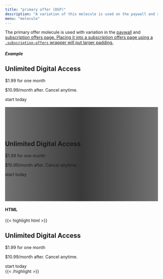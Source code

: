 ```yaml
---
title: "primary offer (DSP)"
description: "A variation of this molecule is used on the paywall and subscription offers page"
menu: "molecule"
---
```


The primary offer molecule is used with variation in the <a href="/saratoga/paywall/">paywall</a> and <a href="/saratoga/decks/subscription-offers">subscription offers page. Placing it into a subscription offers page using a `.subscription-offers` wrapper will put larger padding.</a>

##### Example

<div class="example">
   <div class="dsp">
    <div class="primary-offer card" style="max-width: 900px;margin: 0 auto;">
       <div>
            <h2 class="h1">Unlimited Digital Access</h2>
            <p class="h3 caps bold">$1.99 for one month</p>
            <p class="summary caps">$10.99/month after. Cancel anytime.</p>
            <a class="button white">start today</a>
        </div>
    </div><br>
    <div class="primary-offer card" style="background: linear-gradient(90deg, rgba(55,55,55,.7), rgba(55,55,55,.99) 50%,rgba(55,55,55,.7) 100%), url(https://media.mcclatchy.com/creatives/subscription-offer-page-images/markets/Miami/1.jpg);background-size: cover;background-position: center;max-width: 900px;margin: 0 auto;padding: 80px 0;">
       <div>
            <h2 class="h1">Unlimited Digital Access</h2>
            <p class="h3 caps bold">$1.99 for one month</p>
            <p class="summary caps">$10.99/month after. Cancel anytime.</p>
            <a class="button promo-light">start today</a>
        </div>
    </div>
  </div>
</div>

#### HTML
{{< highlight html >}}
<div class="primary-offer card">
   <div>
        <h2 class="h1">Unlimited Digital Access</h2>
        <p class="h3 caps bold">$1.99 for one month</p>
        <p class="summary caps">$10.99/month after. Cancel anytime.</p>
        <a class="button white">start today</a>
    </div>
</div>
{{< /highlight >}}

